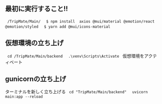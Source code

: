 ## 最初に実行すること!!
`  /TripMate/Main/  `
`  $ npm install  axios @mui/material @emotion/react @emotion/styled  `
`  $ yarn add @mui/icons-material  `


<!-- ## 仮想環境の作成
`  /TripMate/Main/backend   `
`  python3 -m venv venv  `
`  pip install --no-cache-dir -r requirements.txt  `
`  pip install uvicorn  ` -->


## 仮想環境の立ち上げ
`  cd /TripMate/Main/backend  `
`  .\venv\Scripts\Activate  `  仮想環境をアクティベート


## gunicornの立ち上げ
ターミナルを新しく立ち上げる
`  cd "TripMate/Main/backend"  `
`  uvicorn main:app --reload  ` 